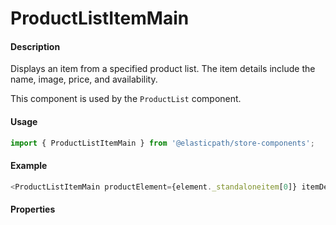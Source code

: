 # ProductListItemMain

#### Description

Displays an item from a specified product list. The item details include the name, image, price, and availability.

This component is used by the `ProductList` component.

#### Usage

```js
import { ProductListItemMain } from '@elasticpath/store-components';
```

#### Example

```js
<ProductListItemMain productElement={element._standaloneitem[0]} itemDetailLink={itemDetailLink} />
```

#### Properties

<!-- PROPS -->
